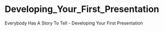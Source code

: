 # Developing_Your_First_Presentation
Everybody Has A Story To Tell - Developing Your First Presentation
